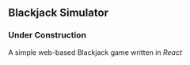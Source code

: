 ## Blackjack Simulator

### Under Construction

A simple web-based Blackjack game written in *React*
